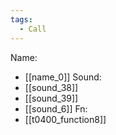 ```yaml
---
tags:
  - Call
---
```

Name:
- [[name_0]]
Sound:
- [[sound_38]]
- [[sound_39]]
- [[sound_6]]
Fn:
- [[t0400_function8]]
